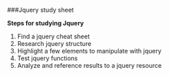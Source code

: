###Jquery study sheet

**Steps for studying Jquery**

1. Find a jquery cheat sheet
2. Research jquery structure
3. Highlight a few elements to manipulate with jquery
4. Test jquery functions
5. Analyze and reference results to a jquery resource

